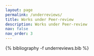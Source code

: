 ```yaml
---
layout: page
permalink: /underreviews/
title: Works under Peer-review
description: Works under Peer-review
nav: false
nav_order: 3
---
```

<!-- _pages/publications.md -->

<div class="publications">
{% bibliography -f underreviews.bib %}
</div>
